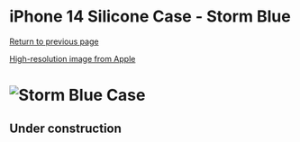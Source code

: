 # iPhone 14 Silicone Case - Storm Blue

[Return to previous page](/iphone_14)

[High-resolution image from Apple](https://store.storeimages.cdn-apple.com/8756/as-images.apple.com/is//MPRV3?wid=4500&hei=4500&fmt=png)

# ![Storm Blue Case](/everyphone/MPRV3.png)

## Under construction
